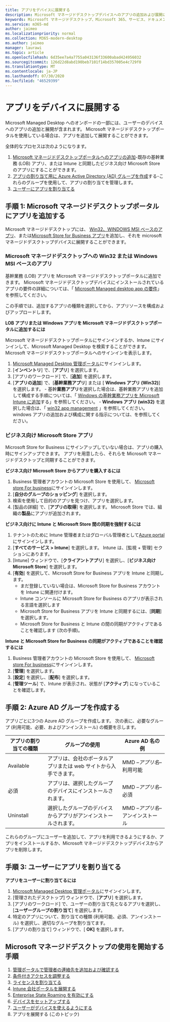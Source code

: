 ```yaml
---
title: アプリをデバイスに展開する
description: Microsoft マネージドデスクトップデバイスへのアプリの追加および展開に関する情報。
keywords: Microsoft マネージドデスクトップ、Microsoft 365、サービス、ドキュメント、アプリ、基幹業務アプリ、LOB アプリ
ms.service: m365-md
author: jaimeo
ms.localizationpriority: normal
ms.collection: M365-modern-desktop
ms.author: jaimeo
manager: laurawi
ms.topic: article
ms.openlocfilehash: 6d35ee7a4a7755a043136f33600abad424956032
ms.sourcegitcommit: 126d22d8abd190beb7101f14bd357005e4c729f0
ms.translationtype: MT
ms.contentlocale: ja-JP
ms.lasthandoff: 07/30/2020
ms.locfileid: "46529399"
---
```

# <a name="deploy-apps-to-devices"></a>アプリをデバイスに展開する
Microsoft Managed Desktop へのオンボードの一部には、ユーザーのデバイスへのアプリの追加と展開が含まれます。 Microsoft マネージドデスクトップポータルを使用している場合は、アプリを追加して展開することができます。 

全体的なプロセスは次のようになります。
1. [Microsoft マネージドデスクトップポータルへのアプリの追加](#1)-既存の基幹業務 (LOB) アプリ、または Intune と同期したビジネス向け Microsoft Store のアプリにすることができます。 
2. [アプリの割り当て用に Azure Active Directory (AD) グループを作成](#2)する-これらのグループを使用して、アプリの割り当てを管理します。
3. [ユーザーにアプリを割り当てる](#3)

<span id="1" />

## <a name="step-1-add-apps-to-microsoft-managed-desktop-portal"></a>手順 1: Microsoft マネージドデスクトップポータルにアプリを追加する
Microsoft マネージドデスクトップには、 [Win32、WINDOWS MSI ベースのアプリ](#lob-apps)、または[Microsoft Store for Business アプリ](#msfb-apps)を追加し、それを microsoft マネージドデスクトップデバイスに展開することができます。

<span id="lob-apps">

###  <a name="win32-or-windows-msi-based-apps-to-microsoft-managed-desktop"></a>Microsoft マネージドデスクトップへの Win32 または Windows MSI ベースのアプリ

基幹業務 (LOB) アプリを Microsoft マネージドデスクトップポータルに追加できます。 Microsoft マネージドデスクトップデバイスにインストールされているアプリの要件の詳細については、「 [Microsoft Managed desktop app の要件](https://docs.microsoft.com/microsoft-365/managed-desktop/service-description/mmd-app-requirements)」を参照してください。

この手順では、追加するアプリの種類を選択してから、アプリソースを構成およびアップロードします。 

**LOB アプリまたは Windows アプリを Microsoft マネージドデスクトップポータルに追加するには**

Microsoft マネージドデスクトップポータルにサインインするか、Intune にサインインして、Microsoft Managed Desktop を検索することができます。 Microsoft マネージドデスクトップポータルへのサインインを表示します。 

1.    [Microsoft Managed Desktop 管理ポータル](https://aka.ms/mmdportal)にサインインします。 
2.    [**インベントリ**] で、[**アプリ**] を選択します。
3.    [アプリのワークロード] で、[**追加**] を選択します。
4.    [**アプリの追加**] で、[**基幹業務アプリ**] または [ **Windows アプリ (Win32)**] を選択します。
    - 基幹**業務アプリ**を選択した場合は、基幹業務アプリを追加して構成する手順については、「 [Windows の基幹業務アプリを Microsoft Intune に追加](https://docs.microsoft.com/intune/lob-apps-windows)する」を参照してください。
    - **Windows アプリ (win32)** を選択した場合は、「 [win32 app management](https://docs.microsoft.com/intune/apps-win32-app-management) 」を参照してください。 windows アプリの追加および構成に関する指示については、を参照してください。

<span id="msfb-apps">

### <a name="microsoft-store-for-business-apps"></a>ビジネス向け Microsoft Store アプリ
Microsoft Store for Business にサインアップしていない場合は、アプリの購入時にサインアップできます。 アプリを用意したら、それらを Microsoft マネージドデスクトップと同期することができます。 

**ビジネス向け Microsoft Store からアプリを購入するには**

1. Business 管理者アカウントの Microsoft Store を使用して、 [Microsoft store For business](https://businessstore.microsoft.com)にサインインします。
2. [**自分のグループのショッピング**] を選択します。
3. 検索を使用して目的のアプリを見つけ、アプリを選択します。
4. [製品の詳細] で、[**アプリの取得**] を選択します。 Microsoft Store では、組織の**製品**にアプリが追加されます。

**ビジネス向けに Intune と Microsoft Store 間の同期を強制するには**
1. テナントのために Intune 管理者またはグローバル管理者として[Azure portal](https://portal.azure.com/)にサインインします。
2. [**すべてのサービス > Intune**] を選択します。 Intune は、[監視 + 管理] セクションにあります。
3. [Intune] ウィンドウで、[**クライアントアプリ**] を選択し、[**ビジネス向け Microsoft Store**] を選択します。
4. [**有効**] を選択して、Microsoft Store for Business アプリを Intune と同期します。
    - まだ登録していない場合は、Microsoft Store for Business アカウントを Intune に関連付けます。
    - Intune コンソールに Microsoft Store for Business のアプリが表示される言語を選択します
    - Microsoft Store for Business アプリを Intune と同期するには、[**同期**] を選択します。
    - Microsoft Store for Business と Intune の間の同期がアクティブであることを確認します (次の手順)。 

**Intune と Microsoft Store for Business の同期がアクティブであることを確認するには**
1. Business 管理者アカウントの Microsoft Store を使用して、 [Microsoft store For business](https://businessstore.microsoft.com)にサインインします。
2. [**管理**] を選択します。
3. [**設定**] を選択し、[**配布**] を選択します。
4. [**管理ツール**] で、Intune が表示され、状態が [**アクティブ**] になっていることを確認します。  

<span id="2" />

## <a name="step-2-create-azure-ad-groups"></a>手順 2: Azure AD グループを作成する

アプリごとに3つの Azure AD グループを作成します。 次の表に、必要なグループ (利用可能、必要、およびアンインストール) の概要を示します。 

アプリの割り当ての種類 |    グループの使用    | Azure AD 名の例
--- | --- | ---
Available |  アプリは、会社のポータルアプリまたは web サイトから入手できます。 | MMD –*アプリ名*–利用可能
必須 |  アプリは、選択したグループのデバイスにインストールされます。 | MMD –*アプリ名*–必須
Uninstall |  選択したグループのデバイスからアプリがアンインストールされます。 | MMD –*アプリ名*–アンインストール

これらのグループにユーザーを追加して、アプリを利用できるようにするか、アプリをインストールするか、Microsoft マネージドデスクトップデバイスからアプリを削除します。 

<span id="3" />

## <a name="step-3-assign-apps-to-your-users"></a>手順 3: ユーザーにアプリを割り当てる

**アプリをユーザーに割り当てるには**

1. [Microsoft Managed Desktop 管理ポータル](https://aka.ms/mmdportal)にサインインします。
2. [管理されたデスクトップ] ウィンドウで、[**アプリ**] を選択します。
3. [アプリのワークロード] で、ユーザーの割り当て先となるアプリを選択し、[**ユーザーグループの割り当て**] を選択します。
4. 特定のアプリについて、割り当ての種類 (利用可能、必須、アンインストール) を選択し、適切なグループを割り当てます。
5. [アプリの割り当て] ウィンドウで、[ **OK]** を選択します。


## <a name="steps-to-get-started-with-microsoft-managed-desktop"></a>Microsoft マネージドデスクトップの使用を開始する手順

1. [管理ポータルで管理者の連絡先を追加および確認する](add-admin-contacts.md)
2. [条件付きアクセスを調整する](conditional-access.md)
3. [ライセンスを割り当てる](assign-licenses.md)
4. [Intune 会社ポータルを展開する](company-portal.md)
5. [Enterprise State Roaming を有効にする](enterprise-state-roaming.md)
6. [デバイスをセットアップする](set-up-devices.md)
7. [ユーザーがデバイスを使えるようにする](get-started-devices.md)
8. アプリを展開する (このトピック)


<!--# Preparing apps for Microsoft Managed Desktop

This topic is the target for 2 "Learn more" links in the Admin Portal (aka.ms/app-overview;app-package); also target for link from Online resources (aka.ms/app-overviewmmd-app-prep) do not delete.

-->
